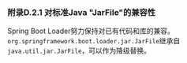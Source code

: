 ### 附录D.2.1 对标准Java "JarFile"的兼容性

Spring Boot Loader努力保持对已有代码和库的兼容。`org.springframework.boot.loader.jar.JarFile`继承自`java.util.jar.JarFile`，可以作为降级替换。
